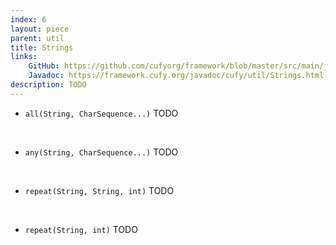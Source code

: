 ```yaml
---
index: 6
layout: piece
parent: util
title: Strings
links:
    GitHub: https://github.com/cufyorg/framework/blob/master/src/main/java/cufy/util/Strings.java
    Javadoc: https://framework.cufy.org/javadoc/cufy/util/Strings.html
description: TODO
---
```


- `all(String, CharSequence...)` TODO
<br>

- `any(String, CharSequence...)` TODO
<br>

- `repeat(String, String, int)` TODO
<br>

- `repeat(String, int)` TODO
